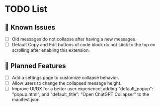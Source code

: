 # TODO List

## 🔧 Known Issues
- [ ] Old messages do not collapse after having a new messages.
- [ ] Default Copy and Edit buttons of code block do not stick to the top on scrolling after enabling this extension.

## 🚀 Planned Features
- [ ] Add a settings page to customize collapse behavior.
- [ ] Allow users to change the collapsed message height.
- [ ] Improve UI/UX for a better user experience; adding "default_popup": "popup.html", and  "default_title": "Open ChatGPT Collapser" to the manifest.json
